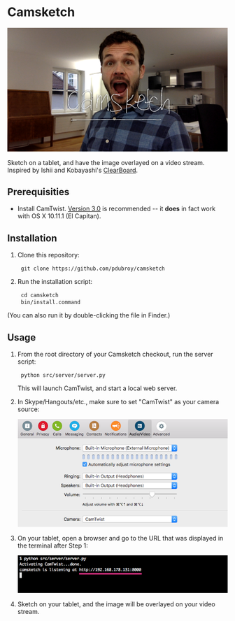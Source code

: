 # Camsketch

![Photo of me using Camsketch](./doc/images/me-camsketch.png)

Sketch on a tablet, and have the image overlayed on a video stream.
Inspired by Ishii and Kobayashi's [ClearBoard](http://tangible.media.mit.edu/project/clearboard/).

## Prerequisities

- Install CamTwist. [Version 3.0](http://camtwiststudio.com/beta/CamTwist_3.0.dmg)
  is recommended -- it **does** in fact work with OS X 10.11.1 (El Capitan).

## Installation

1. Clone this repository:

        git clone https://github.com/pdubroy/camsketch

2. Run the installation script:

        cd camsketch
        bin/install.command

  (You can also run it by double-clicking the file in Finder.)

## Usage

1. From the root directory of your Camsketch checkout, run the server script:

        python src/server/server.py

   This will launch CamTwist, and start a local web server.

2. In Skype/Hangouts/etc., make sure to set "CamTwist" as your camera source:

   ![Screenshot of Skype Audio/Video settings](./doc/images/skype-settings.png)

3. On your tablet, open a browser and go to the URL that was displayed in the
   terminal after Step 1:

   ![Screenshot of Camsketch URL in terminal](./doc/images/camsketch-url.png)

4. Sketch on your tablet, and the image will be overlayed on your video stream.
